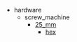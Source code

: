 * hardware
  * screw_machine
    * [25_mm](hardware/screw_machine/25_mm)
      * [hex](hardware/screw_machine/25_mm/hex)
